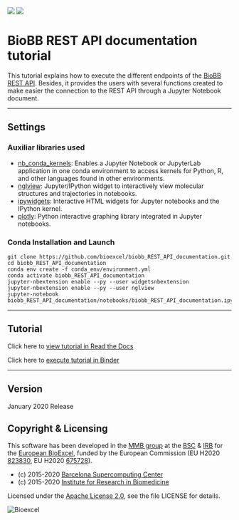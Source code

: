 [![](https://readthedocs.org/projects/biobb-rest-api-documentation/badge/?version=latest)](https://biobb-rest-api-documentation.readthedocs.io/en/latest/?badge=latest)
[![](https://mybinder.org/badge_logo.svg)](https://mybinder.org/v2/gh/bioexcel/biobb_REST_API_documentation/master?filepath=biobb_REST_API_documentation%2Fnotebooks%2Fbiobb_REST_API_documentation.ipynb)

# BioBB REST API documentation tutorial

This tutorial explains how to execute the different endpoints of the [BioBB REST API](https://mmb.irbbarcelona.org/biobb-api). Besides, it provides the users with several functions created to make easier the connection to the REST API through a Jupyter Notebook document.

***

## Settings

### Auxiliar libraries used

* [nb_conda_kernels](https://github.com/Anaconda-Platform/nb_conda_kernels): Enables a Jupyter Notebook or JupyterLab application in one conda environment to access kernels for Python, R, and other languages found in other environments.
* [nglview](http://nglviewer.org/#nglview): Jupyter/IPython widget to interactively view molecular structures and trajectories in notebooks.
* [ipywidgets](https://github.com/jupyter-widgets/ipywidgets): Interactive HTML widgets for Jupyter notebooks and the IPython kernel.
* [plotly](https://plot.ly/python/offline/): Python interactive graphing library integrated in Jupyter notebooks.

### Conda Installation and Launch

```console
git clone https://github.com/bioexcel/biobb_REST_API_documentation.git
cd biobb_REST_API_documentation
conda env create -f conda_env/environment.yml
conda activate biobb_REST_API_documentation
jupyter-nbextension enable --py --user widgetsnbextension
jupyter-nbextension enable --py --user nglview
jupyter-notebook biobb_REST_API_documentation/notebooks/biobb_REST_API_documentation.ipynb
```

***

## Tutorial

Click here to [view tutorial in Read the Docs](https://biobb-rest-api-documentation.readthedocs.io/en/latest/tutorial.html)

Click here to [execute tutorial in Binder](https://mybinder.org/v2/gh/bioexcel/biobb_REST_API_documentation/master?filepath=biobb_REST_API_documentation%2Fnotebooks%2Fbiobb_REST_API_documentation.ipynb)

***

## Version
January 2020 Release

## Copyright & Licensing
This software has been developed in the [MMB group](http://mmb.irbbarcelona.org) at the [BSC](http://www.bsc.es/) & [IRB](https://www.irbbarcelona.org/) for the [European BioExcel](http://bioexcel.eu/), funded by the European Commission (EU H2020 [823830](http://cordis.europa.eu/projects/823830), EU H2020 [675728](http://cordis.europa.eu/projects/675728)).

* (c) 2015-2020 [Barcelona Supercomputing Center](https://www.bsc.es/)
* (c) 2015-2020 [Institute for Research in Biomedicine](https://www.irbbarcelona.org/)

Licensed under the
[Apache License 2.0](https://www.apache.org/licenses/LICENSE-2.0), see the file LICENSE for details.

![](https://bioexcel.eu/wp-content/uploads/2019/04/Bioexcell_logo_1080px_transp.png "Bioexcel")
